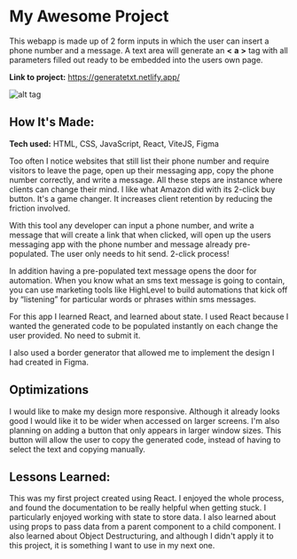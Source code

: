 # My Awesome Project
This webapp is made up of 2 form inputs in which the user can insert a phone number and a message. A text area will generate an **<** **a** **>** tag with all parameters filled out ready to be embedded into the users own page.

**Link to project:** https://generatetxt.netlify.app/

![alt tag](https://imgur.com/a/jE3e6lQ)

## How It's Made:

**Tech used:** HTML, CSS, JavaScript, React, ViteJS, Figma

Too often I notice websites that still list their phone number and require visitors to leave the page, open up their messaging app, copy the phone number correctly, and write a message. All these steps are instance where clients can change their mind. I like what Amazon did with its 2-click buy button. It's a game changer. It increases client retention by reducing the friction involved.

With this tool any developer can input a phone number, and write a message that will create a link that when clicked, will open up the users messaging app with the phone number and message already pre-populated. The user only needs to hit send. 2-click process!

In addition having a pre-populated text message opens the door for automation. When you know what an sms text message is going to contain, you can use marketing tools like HighLevel to build automations that kick off by “listening” for particular words or phrases within sms messages.

For this app I learned React, and learned about state. I used React because I wanted the generated code to be populated instantly on each change the user provided. No need to submit it. 

I also used a border generator that allowed me to implement the design I had created in Figma.

## Optimizations


I would like to make my design more responsive. Although it already looks good I would like it to be wider when accessed on larger screens. 
I'm also planning on adding a button that only appears in larger window sizes. This button will allow the user to copy the generated code, instead of having to select the text and copying manually.

## Lessons Learned:

This was my first project created using React. I enjoyed the whole process, and found the documentation to be really helpful when getting stuck. I particularly enjoyed working with state to store data. I also learned about using props to pass data from a parent component to a child component. I also learned about Object Destructuring, and although I didn't apply it to this project, it is something I want to use in my next one.


